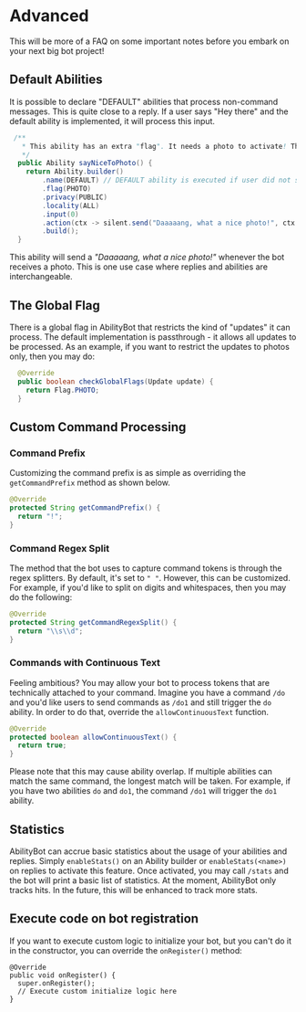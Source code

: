 # Advanced
This will be more of a FAQ on some important notes before you embark on your next big bot project!

## Default Abilities

It is possible to declare "DEFAULT" abilities that process non-command messages. This is quite close to a reply. If a user says "Hey there" and the default ability is implemented, it will process this input.
```java
 /**
   * This ability has an extra "flag". It needs a photo to activate! This feature is activated by default if there is no /command given.
   */
  public Ability sayNiceToPhoto() {
    return Ability.builder()
        .name(DEFAULT) // DEFAULT ability is executed if user did not specify a command -> Bot needs to have access to messages (check FatherBot)
        .flag(PHOTO)
        .privacy(PUBLIC)
        .locality(ALL)
        .input(0)
        .action(ctx -> silent.send("Daaaaang, what a nice photo!", ctx.chatId()))
        .build();
  }
```

This ability will send a *"Daaaaang, what a nice photo!"* whenever the bot receives a photo. This is one use case where replies and abilities are interchangeable.

## The Global Flag
There is a global flag in AbilityBot that restricts the kind of "updates" it can process. The default implementation is passthrough - it allows all updates to be processed.
As an example, if you want to restrict the updates to photos only, then you may do:

```java
  @Override
  public boolean checkGlobalFlags(Update update) {
    return Flag.PHOTO;
  }
```

## Custom Command Processing
### Command Prefix
Customizing the command prefix is as simple as overriding the `getCommandPrefix` method as shown below.
```java
@Override
protected String getCommandPrefix() {
  return "!";
}
```

### Command Regex Split
The method that the bot uses to capture command tokens is through the regex splitters. By default, it's set to `" "`. However, this can be customized. For example,
if you'd like to split on digits and whitespaces, then you may do the following: 
```java
@Override
protected String getCommandRegexSplit() {
  return "\\s\\d";
}
```
### Commands with Continuous Text
Feeling ambitious? You may allow your bot to process tokens that are technically attached to your command. Imagine you have a command
`/do` and you'd like users to send commands as `/do1` and still trigger the `do` ability. In order to do that, override the `allowContinuousText` function.
```java
@Override
protected boolean allowContinuousText() {
  return true;
}
```
Please note that this may cause ability overlap. If multiple abilities can match the same command, the longest match will be taken. For example, 
if you have two abilities `do` and `do1`, the command `/do1` will trigger the `do1` ability. 
## Statistics
AbilityBot can accrue basic statistics about the usage of your abilities and replies. Simply `enableStats()` on an Ability builder or `enableStats(<name>)` on replies to activate this feature. Once activated, you may call `/stats` and the bot will print a basic list of statistics. At the moment, AbilityBot only tracks hits. In the future, this will be enhanced to track more stats.

## Execute code on bot registration
If you want to execute custom logic to initialize your bot, but you can't do it in the constructor,
you can override the `onRegister()` method:
```
@Override
public void onRegister() { 
  super.onRegister();
  // Execute custom initialize logic here
}
```
